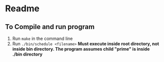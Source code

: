 # Readme

## To Compile and run program
1. Run `make` in the command line
2. Run `./bin/schedule <filename>` **Must execute inside root directory, not inside bin directory. The program assumes child "prime" is inside ./bin directory**

